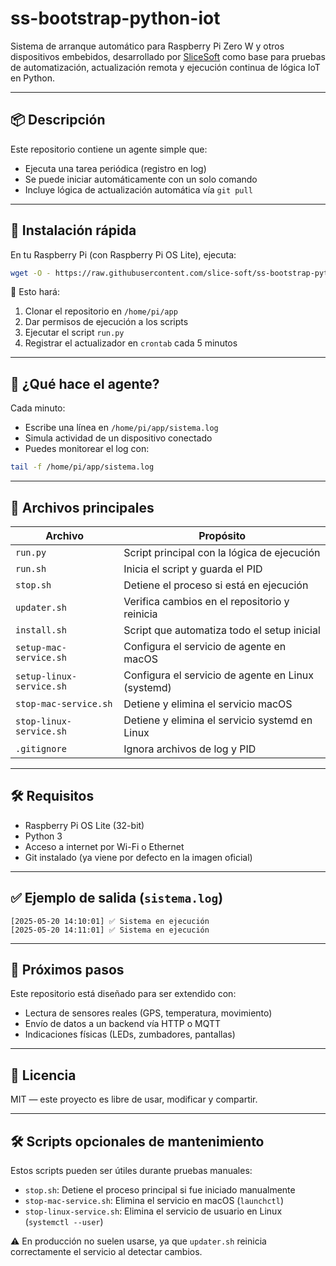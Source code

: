 # ss-bootstrap-python-iot

Sistema de arranque automático para Raspberry Pi Zero W y otros dispositivos embebidos, desarrollado por [SliceSoft](https://github.com/slicesoft) como base para pruebas de automatización, actualización remota y ejecución continua de lógica IoT en Python.

---

## 📦 Descripción

Este repositorio contiene un agente simple que:

- Ejecuta una tarea periódica (registro en log)
- Se puede iniciar automáticamente con un solo comando
- Incluye lógica de actualización automática vía `git pull`

---

## 🚀 Instalación rápida

En tu Raspberry Pi (con Raspberry Pi OS Lite), ejecuta:

```bash
wget -O - https://raw.githubusercontent.com/slice-soft/ss-bootstrap-python-iot/main/install.sh | bash
```

🔧 Esto hará:
1. Clonar el repositorio en `/home/pi/app`
2. Dar permisos de ejecución a los scripts
3. Ejecutar el script `run.py`
4. Registrar el actualizador en `crontab` cada 5 minutos

---

## 🧠 ¿Qué hace el agente?

Cada minuto:
- Escribe una línea en `/home/pi/app/sistema.log`
- Simula actividad de un dispositivo conectado
- Puedes monitorear el log con:

```bash
tail -f /home/pi/app/sistema.log
```

---

## 📁 Archivos principales

| Archivo                  | Propósito                                             |
|--------------------------|------------------------------------------------------|
| `run.py`                 | Script principal con la lógica de ejecución          |
| `run.sh`                 | Inicia el script y guarda el PID                     |
| `stop.sh`                | Detiene el proceso si está en ejecución              |
| `updater.sh`             | Verifica cambios en el repositorio y reinicia        |
| `install.sh`             | Script que automatiza todo el setup inicial          |
| `setup-mac-service.sh`   | Configura el servicio de agente en macOS             |
| `setup-linux-service.sh` | Configura el servicio de agente en Linux (systemd)   |
| `stop-mac-service.sh`    | Detiene y elimina el servicio macOS                  |
| `stop-linux-service.sh`  | Detiene y elimina el servicio systemd en Linux       |
| `.gitignore`             | Ignora archivos de log y PID                         |

---

## 🛠️ Requisitos

- Raspberry Pi OS Lite (32-bit)
- Python 3
- Acceso a internet por Wi-Fi o Ethernet
- Git instalado (ya viene por defecto en la imagen oficial)

---

## ✅ Ejemplo de salida (`sistema.log`)

```
[2025-05-20 14:10:01] ✅ Sistema en ejecución
[2025-05-20 14:11:01] ✅ Sistema en ejecución
```

---

## 🧪 Próximos pasos

Este repositorio está diseñado para ser extendido con:
- Lectura de sensores reales (GPS, temperatura, movimiento)
- Envío de datos a un backend vía HTTP o MQTT
- Indicaciones físicas (LEDs, zumbadores, pantallas)

---

## 📄 Licencia

MIT — este proyecto es libre de usar, modificar y compartir.

---

## 🛠️ Scripts opcionales de mantenimiento

Estos scripts pueden ser útiles durante pruebas manuales:

- `stop.sh`: Detiene el proceso principal si fue iniciado manualmente
- `stop-mac-service.sh`: Elimina el servicio en macOS (`launchctl`)
- `stop-linux-service.sh`: Elimina el servicio de usuario en Linux (`systemctl --user`)

⚠️ En producción no suelen usarse, ya que `updater.sh` reinicia correctamente el servicio al detectar cambios.